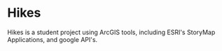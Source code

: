 # Hikes
Hikes is a student project using ArcGIS tools, including ESRI's StoryMap Applications, and google API's.

